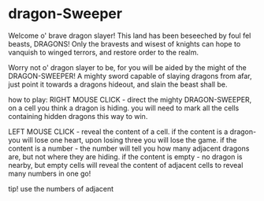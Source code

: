 # dragon-Sweeper

Welcome o' brave dragon slayer!
This land has been beseeched by foul fel beasts, DRAGONS!
Only the bravests and wisest of knights can hope to vanquish to winged terrors,
and restore order to the realm.

Worry not o' dragon slayer to be, for you will be aided by the might of the DRAGON-SWEEPER!
A mighty sword capable of slaying dragons from afar, just point it towards a dragons hideout,
and slain the beast shall be.

how to play:
RIGHT MOUSE CLICK - direct the mighty DRAGON-SWEEPER,  on a cell you think a dragon is hiding. you will need to mark all the cells containing hidden dragons this way to win.

LEFT MOUSE CLICK - reveal the content of a cell.
if the content is a dragon- you will lose one heart, upon losing three you will lose the game.
if the content is a number - the number will tell you how many adjacent dragons are, but not where they are hiding.
if the content is empty - no dragon is nearby, but empty cells will reveal the content of adjacent cells to reveal many numbers in one go!

tip! use the numbers of adjacent
